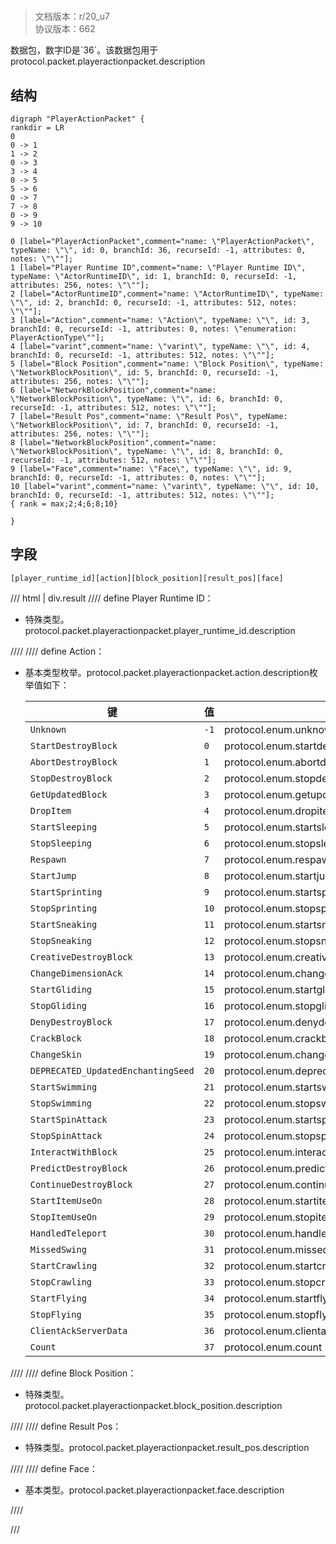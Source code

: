 # <!-- md:samp PlayerActionPacket -->

> 文档版本：r/20_u7<br/>协议版本：662

<!-- md:samp PlayerActionPacket -->数据包，数字ID是`36`。该数据包用于protocol.packet.playeractionpacket.description

## 结构

```viz
digraph "PlayerActionPacket" {
rankdir = LR
0
0 -> 1
1 -> 2
0 -> 3
3 -> 4
0 -> 5
5 -> 6
0 -> 7
7 -> 8
0 -> 9
9 -> 10

0 [label="PlayerActionPacket",comment="name: \"PlayerActionPacket\", typeName: \"\", id: 0, branchId: 36, recurseId: -1, attributes: 0, notes: \"\""];
1 [label="Player Runtime ID",comment="name: \"Player Runtime ID\", typeName: \"ActorRuntimeID\", id: 1, branchId: 0, recurseId: -1, attributes: 256, notes: \"\""];
2 [label="ActorRuntimeID",comment="name: \"ActorRuntimeID\", typeName: \"\", id: 2, branchId: 0, recurseId: -1, attributes: 512, notes: \"\""];
3 [label="Action",comment="name: \"Action\", typeName: \"\", id: 3, branchId: 0, recurseId: -1, attributes: 0, notes: \"enumeration: PlayerActionType\""];
4 [label="varint",comment="name: \"varint\", typeName: \"\", id: 4, branchId: 0, recurseId: -1, attributes: 512, notes: \"\""];
5 [label="Block Position",comment="name: \"Block Position\", typeName: \"NetworkBlockPosition\", id: 5, branchId: 0, recurseId: -1, attributes: 256, notes: \"\""];
6 [label="NetworkBlockPosition",comment="name: \"NetworkBlockPosition\", typeName: \"\", id: 6, branchId: 0, recurseId: -1, attributes: 512, notes: \"\""];
7 [label="Result Pos",comment="name: \"Result Pos\", typeName: \"NetworkBlockPosition\", id: 7, branchId: 0, recurseId: -1, attributes: 256, notes: \"\""];
8 [label="NetworkBlockPosition",comment="name: \"NetworkBlockPosition\", typeName: \"\", id: 8, branchId: 0, recurseId: -1, attributes: 512, notes: \"\""];
9 [label="Face",comment="name: \"Face\", typeName: \"\", id: 9, branchId: 0, recurseId: -1, attributes: 0, notes: \"\""];
10 [label="varint",comment="name: \"varint\", typeName: \"\", id: 10, branchId: 0, recurseId: -1, attributes: 512, notes: \"\""];
{ rank = max;2;4;6;8;10}

}

```

## 字段

```title='PlayerActionPacket'
[player_runtime_id][action][block_position][result_pos][face]
```

/// html | div.result
//// define
Player Runtime ID：[<!-- md:samp ActorRuntimeID -->](../types/actorruntimeid.md)

- 特殊类型。protocol.packet.playeractionpacket.player_runtime_id.description


////
//// define
Action：<!-- md:samp varint -->

- 基本类型枚举。protocol.packet.playeractionpacket.action.description枚举值如下：

  |键|值|描述|
  |---|---|---|
  |`Unknown`|`-1`|protocol.enum.unknown|
  |`StartDestroyBlock`|`0`|protocol.enum.startdestroyblock|
  |`AbortDestroyBlock`|`1`|protocol.enum.abortdestroyblock|
  |`StopDestroyBlock`|`2`|protocol.enum.stopdestroyblock|
  |`GetUpdatedBlock`|`3`|protocol.enum.getupdatedblock|
  |`DropItem`|`4`|protocol.enum.dropitem|
  |`StartSleeping`|`5`|protocol.enum.startsleeping|
  |`StopSleeping`|`6`|protocol.enum.stopsleeping|
  |`Respawn`|`7`|protocol.enum.respawn|
  |`StartJump`|`8`|protocol.enum.startjump|
  |`StartSprinting`|`9`|protocol.enum.startsprinting|
  |`StopSprinting`|`10`|protocol.enum.stopsprinting|
  |`StartSneaking`|`11`|protocol.enum.startsneaking|
  |`StopSneaking`|`12`|protocol.enum.stopsneaking|
  |`CreativeDestroyBlock`|`13`|protocol.enum.creativedestroyblock|
  |`ChangeDimensionAck`|`14`|protocol.enum.changedimensionack|
  |`StartGliding`|`15`|protocol.enum.startgliding|
  |`StopGliding`|`16`|protocol.enum.stopgliding|
  |`DenyDestroyBlock`|`17`|protocol.enum.denydestroyblock|
  |`CrackBlock`|`18`|protocol.enum.crackblock|
  |`ChangeSkin`|`19`|protocol.enum.changeskin|
  |`DEPRECATED_UpdatedEnchantingSeed`|`20`|protocol.enum.deprecated_updatedenchantingseed|
  |`StartSwimming`|`21`|protocol.enum.startswimming|
  |`StopSwimming`|`22`|protocol.enum.stopswimming|
  |`StartSpinAttack`|`23`|protocol.enum.startspinattack|
  |`StopSpinAttack`|`24`|protocol.enum.stopspinattack|
  |`InteractWithBlock`|`25`|protocol.enum.interactwithblock|
  |`PredictDestroyBlock`|`26`|protocol.enum.predictdestroyblock|
  |`ContinueDestroyBlock`|`27`|protocol.enum.continuedestroyblock|
  |`StartItemUseOn`|`28`|protocol.enum.startitemuseon|
  |`StopItemUseOn`|`29`|protocol.enum.stopitemuseon|
  |`HandledTeleport`|`30`|protocol.enum.handledteleport|
  |`MissedSwing`|`31`|protocol.enum.missedswing|
  |`StartCrawling`|`32`|protocol.enum.startcrawling|
  |`StopCrawling`|`33`|protocol.enum.stopcrawling|
  |`StartFlying`|`34`|protocol.enum.startflying|
  |`StopFlying`|`35`|protocol.enum.stopflying|
  |`ClientAckServerData`|`36`|protocol.enum.clientackserverdata|
  |`Count`|`37`|protocol.enum.count|



////
//// define
Block Position：[<!-- md:samp NetworkBlockPosition -->](../types/networkblockposition.md)

- 特殊类型。protocol.packet.playeractionpacket.block_position.description


////
//// define
Result Pos：[<!-- md:samp NetworkBlockPosition -->](../types/networkblockposition.md)

- 特殊类型。protocol.packet.playeractionpacket.result_pos.description


////
//// define
Face：<!-- md:samp varint -->

- 基本类型。protocol.packet.playeractionpacket.face.description


////

///

